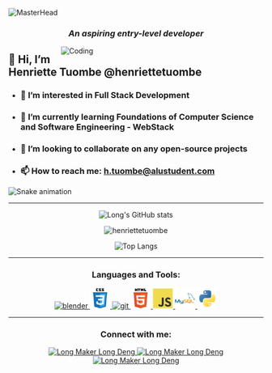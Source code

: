 ![MasterHead](https://www.wingstechsolutions.com/wp-content/uploads/2022/03/full-stack-development.gif)

<h3 align="center"><i>An aspiring entry-level developer</i></h3>

<img align="right" alt="Coding" width="400" src="https://encrypted-tbn0.gstatic.com/images?q=tbn:ANd9GcQwBawtA_J2tN9wZBs6UU5L7A09TWpzi-JkAg&usqp=CAU">

## 👋 Hi, I’m Henriette Tuombe @henriettetuombe
- ### 👀 I’m interested in Full Stack Development
- ### 🌱 I’m currently learning Foundations of Computer Science and Software Engineering - WebStack
- ### 💞️ I’m looking to collaborate on any open-source projects
- ### 📫 How to reach me: h.tuombe@alustudent.com

<!---
henriettetuombe/henriettetuombe is a ✨ special ✨ repository because its `README.md` (this file) appears on your GitHub profile.
You can click the Preview link to take a look at your changes.
--->

![Snake animation](https://github.com/thepiyushmalhotra/thepiyushmalhotra/blob/output/github-contribution-grid-snake.svg)

---

<p align="center">
  <img src="https://github-readme-stats.vercel.app/api?username=henriettetuombe&show_icons=true&theme=dark" alt="Long's GitHub stats">
</p>

<p align="center">
  <img src="https://github-readme-streak-stats.herokuapp.com/?user=henriettetuombe&layout=compact&theme=dark&show_icons" alt="henriettetuombe" />
</p>

<p align="center">
  <img src="https://github-readme-stats.vercel.app/api/top-langs/?username=henriettetuombe&layout=compact&theme=dark&show_icons" alt="Top Langs">
</p>

---

<h3 align="center">Languages and Tools:</h3>
<p align="center">
  <a href="https://www.blender.org/" target="_blank" rel="noreferrer">
    <img src="https://download.blender.org/branding/community/blender_community_badge_white.svg" alt="blender" width="40" height="40"/>
  </a>
  <a href="https://www.w3schools.com/css/" target="_blank" rel="noreferrer">
    <img src="https://raw.githubusercontent.com/devicons/devicon/master/icons/css3/css3-original-wordmark.svg" alt="css3" width="40" height="40"/>
  </a>
  <a href="https://git-scm.com/" target="_blank" rel="noreferrer">
    <img src="https://www.vectorlogo.zone/logos/git-scm/git-scm-icon.svg" alt="git" width="40" height="40"/>
  </a>
  <a href="https://www.w3.org/html/" target="_blank" rel="noreferrer">
    <img src="https://raw.githubusercontent.com/devicons/devicon/master/icons/html5/html5-original-wordmark.svg" alt="html5" width="40" height="40"/>
  </a>
  <a href="https://developer.mozilla.org/en-US/docs/Web/JavaScript" target="_blank" rel="noreferrer">
    <img src="https://raw.githubusercontent.com/devicons/devicon/master/icons/javascript/javascript-original.svg" alt="javascript" width="40" height="40"/>
  </a>
  <a href="https://www.mysql.com/" target="_blank" rel="noreferrer">
    <img src="https://raw.githubusercontent.com/devicons/devicon/master/icons/mysql/mysql-original-wordmark.svg" alt="mysql" width="40" height="40"/>
  </a>
  <a href="https://www.python.org" target="_blank" rel="noreferrer">
    <img src="https://raw.githubusercontent.com/devicons/devicon/master/icons/python/python-original.svg" alt="python" width="40" height="40"/>
  </a>
</p>

---

<h3 align="center">Connect with me:</h3>
<p align="center">
  <a href="https://twitter.com/LongMakerGutaja" target="blank">
    <img src="https://raw.githubusercontent.com/rahuldkjain/github-profile-readme-generator/master/src/images/icons/Social/twitter.svg" alt="Long Maker Long Deng" height="30" width="40" />
  </a>
  <a href="https://www.linkedin.com/in/long-maker-long-deng-478124177/" target="blank">
    <img src="https://raw.githubusercontent.com/rahuldkjain/github-profile-readme-generator/master/src/images/icons/Social/linked-in-alt.svg" alt="Long Maker Long Deng" height="30" width="40" />
  </a>
  <a href="https://medium.com/@l.deng_74356" target="blank">
    <img src="https://raw.githubusercontent.com/rahuldkjain/github-profile-readme-generator/master/src/images/icons/Social/medium.svg" alt="Long Maker Long Deng" height="30" width="40" />
  </a>
</p>
